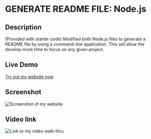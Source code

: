 # GENERATE README FILE: Node.js

## Description
(Provided with starter code) Modified both Node.js files to generate a README file by using a command-line application. This will allow the develop more time to focus on any given project. 

## Live Demo
[Try out my website now]()

## Screenshot
![Screenshot of my website]()

## Video link
![Link to my video walk-thru]()